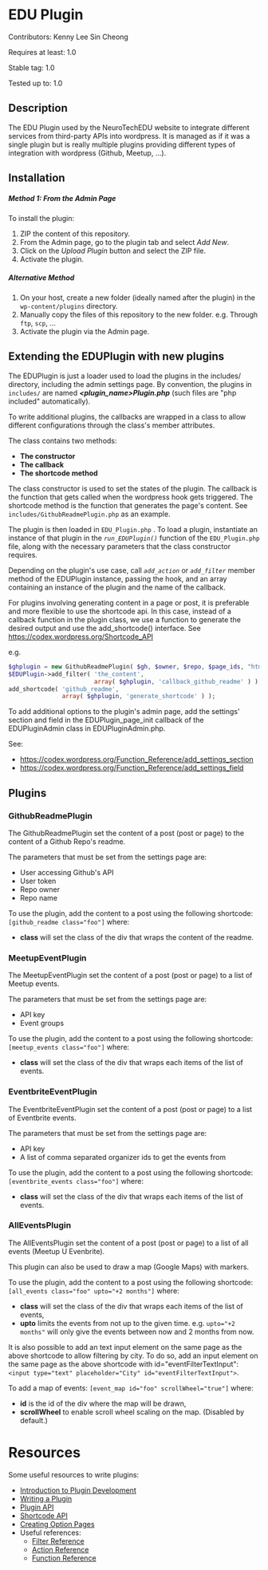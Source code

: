# EDU Plugin

Contributors: Kenny Lee Sin Cheong

Requires at least: 1.0

Stable tag: 1.0

Tested up to: 1.0


## Description
The EDU Plugin used by the NeuroTechEDU website to integrate different services from third-party APIs into wordpress.
It is managed as if it was a single plugin but is really multiple plugins providing different types of integration with wordpress (Github, Meetup, ...).


## Installation
##### Method 1: From the Admin Page
To install the plugin:
1. ZIP the content of this repository.
2. From the Admin page, go to the plugin tab and select *Add New*.
3. Click on the *Upload Plugin* button and select the ZIP file.
4. Activate the plugin.

##### Alternative Method
1. On your host, create a new folder (ideally named after the plugin) in the     `wp-content/plugins` directory.
2. Manually copy the files of this repository to the new folder. e.g. Through `ftp`, `scp`, ...
3. Activate the plugin via the Admin page.


## Extending the EDUPlugin with new plugins

The EDUPlugin is just a loader used to load the plugins in the includes/ directory, including the admin settings page.
By convention, the plugins in `includes/` are named **_<plugin_name>Plugin.php_** (such files are "php included" automatically).

To write additional plugins, the callbacks are wrapped in a class to allow different configurations through the class's member attributes.

The class contains two methods:
- **The constructor**
- **The callback**
- **The shortcode method**
    
The class constructor is used to set the states of the plugin.
The callback is the function that gets called when the wordpress hook gets triggered.
The shortcode method is the function that generates the page's content.
See `includes/GithubReadmePlugin.php` as an example.

The plugin is then loaded in `EDU_Plugin.php` .
To load a plugin, instantiate an instance of that plugin in the *`run_EDUPlugin()`* function of the `EDU_Plugin.php` file, along with the necessary parameters that the class constructor requires.

Depending on the plugin's use case, call *`add_action`* or *`add_filter`* member method of the EDUPlugin instance, passing the hook, and an array containing an instance of the plugin and the name of the callback.

For plugins involving generating content in a page or post, it is preferable and more flexible to use the shortcode api.
In this case, instead of a callback function in the plugin class, we use a function to generate the desired output and use the add_shortcode() interface.
See https://codex.wordpress.org/Shortcode_API

e.g. 
```php
$ghplugin = new GithubReadmePlugin( $gh, $owner, $repo, $page_ids, "html" );
$EDUPlugin->add_filter( 'the_content',
                        array( $ghplugin, 'callback_github_readme' ) );
add_shortcode( 'github_readme',
               array( $ghplugin, 'generate_shortcode' ) );                       
```

To add additional options to the plugin's admin page, add the settings' section and field in the
EDUPlugin_page_init callback of the EDUPluginAdmin class in EDUPluginAdmin.php.

See:
- https://codex.wordpress.org/Function_Reference/add_settings_section
- https://codex.wordpress.org/Function_Reference/add_settings_field


## Plugins
### GithubReadmePlugin

The GithubReadmePlugin set the content of a post (post or page) to the content of a Github Repo's readme.

The parameters that must be set from the settings page are:
- User accessing Github's API
- User token
- Repo owner
- Repo name

To use the plugin, add the content to a post using the following shortcode: `[github_readme class="foo"]`
where:
- **class** will set the class of the div that wraps the content of the readme.

### MeetupEventPlugin

The MeetupEventPlugin set the content of a post (post or page) to a list of Meetup events.

The parameters that must be set from the settings page are:
- API key
- Event groups

To use the plugin, add the content to a post using the following shortcode: `[meetup_events class="foo"]`
where:
- **class** will set the class of the div that wraps each items of the list of events.

### EventbriteEventPlugin

The EventbriteEventPlugin set the content of a post (post or page) to a list of Eventbrite events.

The parameters that must be set from the settings page are:
- API key
- A list of comma separated organizer ids to get the events from

To use the plugin, add the content to a post using the following shortcode: `[eventbrite_events class="foo"]`
where:
- **class** will set the class of the div that wraps each items of the list of events.

### AllEventsPlugin

The AllEventsPlugin set the content of a post (post or page) to a list of all events (Meetup U Evenbrite).

This plugin can also be used to draw a map (Google Maps) with markers.

To use the plugin, add the content to a post using the following shortcode: `[all_events class="foo" upto="+2 months"]`
where:
- **class** will set the class of the div that wraps each items of the list of events,
- **upto** limits the events from not up to the given time. e.g. `upto="+2 months"` will only give the events between now and 2 months from now.

It is also possible to add an text input element on the same page as the above shortcode to allow filtering by city. To do so, add an input element on the same page as the above shortcode with id="eventFilterTextInput":
`<input type="text" placeholder="City" id="eventFilterTextInput">`.

To add a map of events:
`[event_map id="foo" scrollWheel="true"]`
where:
- **id** is the id of the div where the map will be drawn,
- **scrollWheel** to enable scroll wheel scaling on the map. (Disabled by default.)


# Resources
Some useful resources to write plugins:
- [Introduction to Plugin Development](https://developer.wordpress.org/plugins/intro/)
- [Writing a Plugin](https://codex.wordpress.org/Writing_a_Plugin)
- [Plugin API](https://codex.wordpress.org/Plugin_API)
- [Shortcode API](https://codex.wordpress.org/Shortcode_API)
- [Creating Option Pages](https://codex.wordpress.org/Creating_Options_Pages)
- Useful references:
    - [Filter Reference](https://codex.wordpress.org/Plugin_API/Filter_Reference)
    - [Action Reference](https://codex.wordpress.org/Plugin_API/Action_Reference)
    - [Function Reference](https://codex.wordpress.org/Function_Reference)